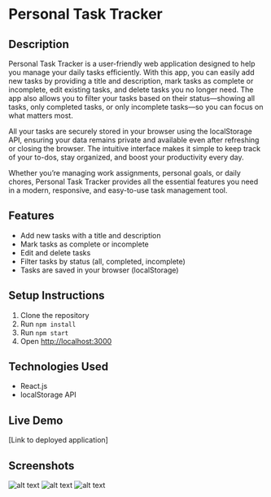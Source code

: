 
# Personal Task Tracker


## Description

Personal Task Tracker is a user-friendly web application designed to help you manage your daily tasks efficiently. With this app, you can easily add new tasks by providing a title and description, mark tasks as complete or incomplete, edit existing tasks, and delete tasks you no longer need. The app also allows you to filter your tasks based on their status—showing all tasks, only completed tasks, or only incomplete tasks—so you can focus on what matters most.

All your tasks are securely stored in your browser using the localStorage API, ensuring your data remains private and available even after refreshing or closing the browser. The intuitive interface makes it simple to keep track of your to-dos, stay organized, and boost your productivity every day.

Whether you’re managing work assignments, personal goals, or daily chores, Personal Task Tracker provides all the essential features you need in a modern, responsive, and easy-to-use task management tool.

## Features

- Add new tasks with a title and description
- Mark tasks as complete or incomplete
- Edit and delete tasks
- Filter tasks by status (all, completed, incomplete)
- Tasks are saved in your browser (localStorage)

## Setup Instructions

1. Clone the repository
2. Run `npm install`
3. Run `npm start`
4. Open [http://localhost:3000](http://localhost:3000)

## Technologies Used

- React.js
- localStorage API

## Live Demo

[Link to deployed application]

## Screenshots

![alt text](image.png)
![alt text](image-1.png)
![alt text](image-2.png)